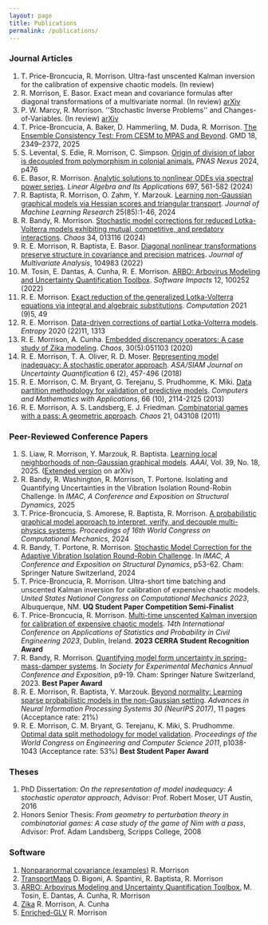 ```yaml
---
layout: page
title: Publications
permalink: /publications/
---
```


### Journal Articles
1. T. Price-Broncucia, R. Morrison. Ultra-fast unscented Kalman inversion for the calibration of expensive chaotic models. (In review)
2. R. Morrison, E. Basor. Exact mean and covariance formulas after diagonal transformations of a multivariate normal. (In review) [arXiv](https://arxiv.org/abs/2407.00240)
3.  P. W. Marcy, R. Morrison. ''Stochastic Inverse Problems'' and Changes-of-Variables. (In review) [arXiv](https://arxiv.org/abs/2211.15730)
4. T. Price-Broncucia, A. Baker, D. Hammerling, M. Duda, R. Morrison. [The Ensemble Consistency Test: From CESM to MPAS and Beyond](https://gmd.copernicus.org/articles/18/2349/2025/). GMD 18, 2349–2372, 2025
3. S. Levental, S. Edie, R. Morrison, C. Simpson. [Origin of division of labor is decoupled from polymorphism in colonial animals.](https://academic.oup.com/pnasnexus/advance-article/doi/10.1093/pnasnexus/pgae476/7830526) *PNAS Nexus* 2024, p476
1. E. Basor, R. Morrison. [Analytic solutions to nonlinear ODEs via spectral power series](https://www.sciencedirect.com/science/article/pii/S0024379524001940). *Linear Algebra and Its Applications* 697, 561-582 (2024)
1. R. Baptista, R. Morrison, O. Zahm, Y. Marzouk. [Learning non-Gaussian graphical
    models via Hessian scores and triangular transport](https://www.jmlr.org/papers/v25/21-0022.html). *Journal of Machine Learning Research* 25(85):1-46, 2024
1. R. Bandy, R. Morrison. [Stochastic model corrections for reduced Lotka-Volterra models exhibiting mutual, competitive, and predatory interactions](https://pubs.aip.org/aip/cha/article/34/1/013116/2933697/Stochastic-model-corrections-for-reduced-Lotka). *Chaos* 34, 013116 (2024) 
1. R. E. Morrison, R. Baptista, E. Basor. [Diagonal nonlinear transformations preserve
    structure in covariance and precision matrices](https://www.sciencedirect.com/science/article/abs/pii/S0047259X22000252). *Journal of Multivariate Analysis*, 104983 (2022)  
1. M. Tosin, E. Dantas, A. Cunha, R. E. Morrison. [ARBO: Arbovirus Modeling and Uncertainty
    Quantification Toolbox](https://www.softwareimpacts.com/article/S2665-9638(22)00018-5/fulltext). *Software Impacts* 12, 100252 (2022)  
1. R. E. Morrison. [Exact reduction of the generalized Lotka-Volterra
    equations via integral and algebraic substitutions](https://www.mdpi.com/2079-3197/9/5/49). *Computation* 2021 (9)5, 49  
1. R. E. Morrison. [Data-driven corrections of partial Lotka-Volterra models](https://www.mdpi.com/1099-4300/22/11/1313).
    *Entropy* 2020 (22)11, 1313  
1. R. E. Morrison, A. Cunha. [Embedded discrepancy operators: A case study of Zika
    modeling](https://pubs.aip.org/aip/cha/article/30/5/051103/341992/Embedded-model-discrepancy-A-case-study-of-Zika). *Chaos*, 30(5):051103 (2020)  
1. R. E. Morrison, T. A. Oliver, R. D. Moser. [Representing model inadequacy: A stochastic
      operator approach](https://epubs.siam.org/doi/10.1137/16M1106419). *ASA/SIAM Journal on Uncertainty Quantification* 6 (2), 457-496 (2018)  
1. R. E. Morrison, C. M. Bryant, G. Terejanu, S. Prudhomme, K. Miki. [Data partition methodology for validation of predictive models](https://www.sciencedirect.com/science/article/pii/S0898122113005476). 
      *Computers and Mathematics with Applications*, 66 (10), 2114-2125 (2013)  
1. R. E. Morrison, A. S. Landsberg, E. J. Friedman. [Combinatorial games
        with a pass: A geometric approach](https://pubs.aip.org/aip/cha/article/21/4/043108/136700/Combinatorial-games-with-a-pass-A-dynamical). *Chaos*  21, 043108 (2011)

### Peer-Reviewed Conference Papers
1. S. Liaw, R. Morrison, Y. Marzouk, R. Baptista. [Learning local neighborhoods of non-Gaussian graphical models](https://ojs.aaai.org/index.php/AAAI/article/view/34059). *AAAI*, Vol. 39, No. 18, 2025.
   ([Extended version](https://arxiv.org/abs/2503.13899) on arXiv)
3. R. Bandy, R. Washington, R. Morrison, T. Portone. Isolating and Quantifying Uncertainties in the Vibration Isolation Round-Robin Challenge. In *IMAC, A Conference and Exposition on Structural Dynamics,* 2025  
4. T. Price-Broncucia, S. Amorese, R. Baptista, R. Morrison. [A probabilistic graphical model approach to interpret, verify, and decouple multi-physics systems](https://www.scipedia.com/public/Baptista_et_al_2024a). *Proceedings of 16th World Congress on Computational Mechanics*, 2024
5.  R. Bandy, T. Portone, R. Morrison. [Stochastic Model Correction for the Adaptive Vibration Isolation Round-Robin Challenge](https://link.springer.com/chapter/10.1007/978-3-031-68893-5_8). In *IMAC, A Conference and Exposition on Structural Dynamics*, p53-62. Cham: Springer Nature Switzerland, 2024
6. T. Price-Broncucia, R. Morrison. Ultra-short time batching and unscented Kalman inversion for
    calibration of expensive chaotic models. *United States National Congress on Computational
    Mechanics 2023*, Albuquerque, NM. **UQ Student Paper Competition Semi-Finalist**  
1. T. Price-Broncucia, R. Morrison. [Multi-time unscented Kalman inversion for calibration
    of expensive chaotic models](https://www.tara.tcd.ie/handle/2262/103248). *14th International Conference on Applications of Statistics and
    Probability in Civil Engineering 2023*, Dublin, Ireland. **2023 CERRA Student Recognition Award**
1. R. Bandy, R. Morrison. [Quantifying model form uncertainty in spring-mass-damper systems](https://www.springerprofessional.de/en/quantifying-model-form-uncertainty-in-spring-mass-damper-systems/26137730).
     In *Society for Experimental Mechanics Annual Conference and Exposition*, p9-19. Cham: Springer Nature Switzerland, 2023. **Best Paper Award**
1. R. E. Morrison, R. Baptista, Y. Marzouk. [Beyond normality: Learning sparse probabilistic models in the non-Gaussian setting](https://papers.nips.cc/paper_files/paper/2017/hash/ea8fcd92d59581717e06eb187f10666d-Abstract.html).
  *Advances in Neural Information Processing Systems 30 (NeurIPS 2017)*, 11 pages (Acceptance rate: 21%)
1. R. E. Morrison, C. M. Bryant, G. Terejanu, K. Miki, S. Prudhomme.
        [Optimal data split methodology for model validation](https://www.iaeng.org/publication/WCECS2011/WCECS2011_pp1038-1043.pdf). *Proceedings of
      the World Congress on Engineering and Computer Science 2011*, p1038-1043 (Acceptance rate: 53%) **Best Student
      Paper Award**

### Theses
1. PhD Dissertation: *On the representation of model inadequacy: A stochastic operator approach*, 
 Advisor: Prof. Robert Moser, UT Austin, 2016
1. Honors Senior Thesis: *From geometry to perturbation theory in combinatorial games: A case study of the game of Nim with a pass*, Advisor: Prof. Adam Landsberg, Scripps College, 2008

### Software
1. [Nonparanormal covariance (examples)](https://zenodo.org/records/12537599) R. Morrison
2. [TransportMaps](https://transportmaps.mit.edu) D. Bigoni, A. Spantini, R. Baptista, R. Morrison
1. [ARBO: Arbovirus Modeling and Uncertainty Quantification Toolbox.](https://github.com/americocunhajr/ARBO) M. Tosin, E. Dantas, A. Cunha, R. Morrison
1. [Zika](https://github.com/rebeccaem/zika) R. Morrison, A. Cunha
1. [Enriched-GLV](https://github.com/rebeccaem/enriched-glv) R. Morrison
